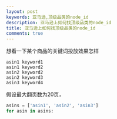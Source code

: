 ```yaml
---
layout: post
keywords: 亚马逊,顶级品类的node_id
description: 亚马逊上如何找顶级品类的node_id
title: 亚马逊上如何找顶级品类的node_id
comments: true
---
```


想看一下某个商品的关键词投放效果怎样

```
asin1 keyword1
asin1 keyword2
asin2 keyword2
asin2 keyword3
asin3 keyword4
```

假设最大翻页数为20页，

```python
asins = ['asin1', 'asin2', 'asin3']
for asin in asins:

```
